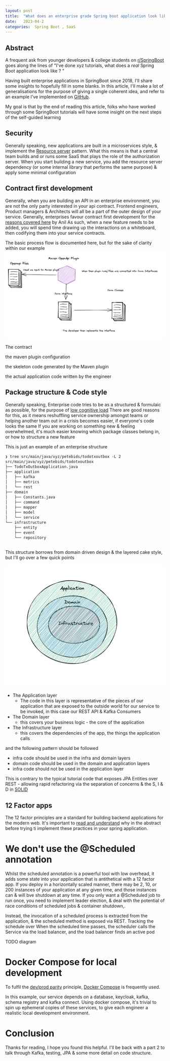 ```yaml
---
layout: post
title:  "What does an enterprise grade Spring boot application look like in 2023 Part 1"
date:   2023-04-2 
categories:  Spring Boot , SaaS
---
```


## Abstract


A frequent ask from younger developers & college students on [r/SpringBoot](https://www.reddit.com/r/SpringBoot/) goes along the lines of
"I've done xyz tutorials, what does a  *real* Spring Boot application look like ? "

Having built enterprise applications in SpringBoot since 2018, I'll share some insights to hopefully fill in some blanks. 
In this article, I'll make a lot of generalisations for the purpose of giving a single coherent idea,
and refer to an example I've implemented on [GitHub](https://github.com/petebids/todo-tx-outbox). 

My goal is that by the end of reading this article, folks who have worked through some 
SpringBoot tutorials will have some insight on the next steps of the self-guided learning



## Security

Generally speaking, new applications are built in a microservices style, & implement the [Resource server](https://www.rfc-editor.org/rfc/rfc6749#section-1.1) pattern.
What this means is that a central team builds and or runs some SaaS that plays the role of the authorization server. 
When you start building a new service, you add the resource server dependency (or some internal library that performs the same purpose) & apply some minimal configuration

<script src="https://gist.github.com/petebids/cdbec8953b054688c67cf76730635665.js"></script>

<script src="https://gist.github.com/petebids/1e710e7bc60aa1b9fceefad966b6ec10.js"></script>

<script src="https://gist.github.com/petebids/d7440d2069123e07a23dab27d716b345.js"></script>



## Contract first development

Generally, when you are building an API in an enterprise environment, you are not the only party interested in your api contract.
Frontend engineers, Product managers & Architects will all be a part of the outer design of your service.
Generally, enterprises favour contract first development for the [reasons covered here](https://medium.com/commencis/contract-first-api-development-with-openapi-generator-and-connexion-b21bbf2f9244) by Anil
As such, when a new feature needs to be added, you will spend time drawing up the interactions on a whiteboard,
then codifying them into your service contracts. 

The basic process flow is documented here, but for the sake of clarity within our example 
![Diagram](/assets/todo_codegen.png)

The contract
<script src="https://gist.github.com/petebids/91d3609f7ceb143ec98a479bb6e33614.js"></script>
the maven plugin configuration
<script src="https://gist.github.com/petebids/36a3d2f89d7b63f682acf9779e608615.js"></script>
the skeleton code generated by the Maven plugin 
<script src="https://gist.github.com/petebids/a22508e730ffa45f4c4427b378bf4692.js"></script>
the actual application code written by the engineer
<script src="https://gist.github.com/petebids/3dbad4c3fbc5285da773ac77dbc81c12.js"></script>








## Package structure & Code style

Generally speaking, Enterprise code tries to be as a structured  & formulaic as possible, for the purpose of [low cognitive load](https://en.wikipedia.org/wiki/Cognitive_load)
There are good reasons for this, as it means reshuffling service ownership amongst teams or helping another team out in a crisis becomes easier, if everyone's code looks the same
If you are working on something new & feeling overwhelmed, it's much easier knowing which package classes belong in, or how to structure a new feature

This is just an example of an enterprise structure
```shell
❯ tree src/main/java/xyz/petebids/todotxoutbox -L 2
src/main/java/xyz/petebids/todotxoutbox
├── TodoTxOutboxApplication.java
├── application
│   ├── kafka
│   ├── metrics
│   └── rest
├── domain
│   ├── Constants.java
│   ├── command
│   ├── mapper
│   ├── model
│   └── service
└── infrastructure
    ├── entity
    ├── event
    └── repository


```
This structure borrows from domain driven design & the layered cake style, but I'll go over a few quick points

![Diagram](/assets/layerd_packages.png)

- The Application layer
  - The code in this layer is representative of the pieces of our application that are exposed to the outside world for our service to be invoked,
    in this case our REST API & Kafka Consumers
- The Domain layer
  - this covers your business logic - the core of the application
- The Infrastructure layer 
  - this covers the dependencies of the app, the things the application calls 

and the following pattern should be followed

- infra code should be used in the infra and domain layers
- domain code should be used in the domain and application layers
- infra code should not be used in the application layer


This is contrary to the typical tutorial code that exposes JPA Entities over REST -
allowing rapid refactoring via the separation of concerns & the S, I & D in [SOLID](https://en.wikipedia.org/wiki/SOLID)




## 12 Factor apps

The 12 factor principles are a standard for building backend applications for the modern web. It's important to [read and understand](https://12factor.net/) 
why in the abstract before trying ti implement these practices in your spring application.


# We don't use the @Scheduled annotation

Whilst the scheduled annotation is a powerful tool with low overhead, it adds some state into your application that is antithetical with a 12 factor app. 
If you deploy in a horizontally scaled manner, there may be  2, 10, or 200 instances of your application at any given time, 
and those instances can & will bve shutdown at any time. 
If you only want a @Scheduled job to run once, you need to implement leader election,
& deal with the potential of race conditions of scheduled jobs & container shutdown,. 

Instead, the invocation of a scheduled process is extracted from the application, & the scheduled method is exposed via REST.
Tracking the schedule over 
When the scheduled time passes, the scheduler calls the Service via the load balancer, and the load balancer finds an active pod 

TODO diagram


# Docker Compose for local development 

To fulfil the [dev/prod parity](https://12factor.net/dev-prod-parity) principle, [Docker Compose](https://docs.docker.com/compose/) is frequently used.

In this example, our service depends on a database, keycloak, kafka, schema registry and kafka connect. 
Using docker compose, it's trivial to spin up ephemeral copies of these services, to give each engineer a realistic local development environment.
<script src="https://gist.github.com/petebids/80a62ec3e1f0f6533d468e4ea1bdfc02.js"></script>

# Conclusion

Thanks for reading, I hope you found this helpful.
I'll be back with a part 2 to talk through Kafka, testing, JPA & some more detail on code structure. 